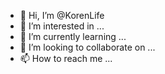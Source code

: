 - 👋 Hi, I’m @KorenLife
- 👀 I’m interested in ...
- 🌱 I’m currently learning ...
- 💞️ I’m looking to collaborate on ...
- 📫 How to reach me ...

<!---
KorenLife/KorenLife is a ✨ special ✨ repository because its `README.md` (this file) appears on your GitHub profile.
You can click the Preview link to take a look at your changes.
--->

